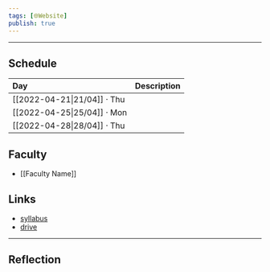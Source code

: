 ```yaml
---
tags: [🌐Website]
publish: true
---
```



---

## Schedule

| Day                         | Description |
|:--------------------------- |:----------- |
| [[2022-04-21\|21/04]] · Thu |             |
| [[2022-04-25\|25/04]] · Mon |             |
| [[2022-04-28\|28/04]] · Thu |             |

## Faculty
- [[Faculty Name]]

## Links
- [syllabus](URL)
- [drive](URL)

---

## Reflection